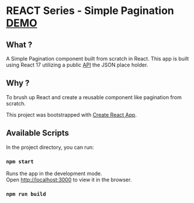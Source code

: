 # REACT Series - Simple Pagination [DEMO](https://jbx-react-pagination.netlify.app/)


## What ?

A Simple Pagination component built from scratch in React. This app is built using React 17 utilizing a public [API](https://jsonplaceholder.typicode.com/) the JSON place holder.

## Why ?

To brush up React and create a reusable component like pagination from scratch.


This project was bootstrapped with [Create React App](https://github.com/facebook/create-react-app).

## Available Scripts

In the project directory, you can run:

### `npm start`

Runs the app in the development mode.\
Open [http://localhost:3000](http://localhost:3000) to view it in the browser.

### `npm run build`
